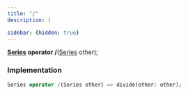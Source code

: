 ```yaml
---
title: "/"
description: |

sidebar: {hidden: true}
---
```

<span class="dart-code"><strong>[Series] operator /</strong>(<span class="nobr">[Series] other</span>);</span>


### Implementation
```dart
Series operator /(Series other) => divide(other: other);
```

[Series]: /reference/classes/series